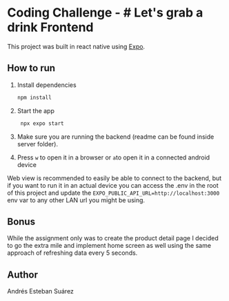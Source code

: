 # Coding Challenge - # Let's grab a drink Frontend
This project was built in react native using [Expo](https://expo.dev/).

## How to run

1. Install dependencies

   ```bash
   npm install
   ```

2. Start the app

   ```bash
    npx expo start
   ```

3. Make sure you are running the backend (readme can be found inside server folder).

4. Press `w` to open it in a browser or `a`to open it in a connected android device

Web view is recommended to easily be able to connect to the backend, but if you want to run it
in an actual device you can access the .env in the root of this project and update the ```EXPO_PUBLIC_API_URL=http://localhost:3000``` env var to any other LAN url you might be using.

## Bonus
While the assignment only was to create the product detail page I decided to go the extra mile and implement home screen as well using the same approach of refreshing data every 5 seconds.

## Author
Andrés Esteban Suárez
